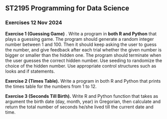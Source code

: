 ## ST2195 Programming for Data Science

### Exercises 12 Nov 2024

**Exercise 1 (Guessing Game)** . Write a program in **both R and Python** that plays a guessing game. The program should generate a random integer number between 1 and 100. Then it should keep asking the user to guess the number, and give feedback after each trial whether the given number is bigger or smaller than the hidden one. The program should terminate when the user guesses the correct hidden number. Use seeding to randomize the choice of the hidden number. Use appropriate control structures such as looks and if statements.

**Exercise 2 (Times Table).** Write a program in both R and Python that prints the times table for the numbers from 1 to 12.

**Exercise 3 (Seconds Till Birth).** Write R and Python function that takes as argument the birth date (day, month, year) in Gregorian, then calculate and return the total number of seconds he/she lived till the current date and time.

